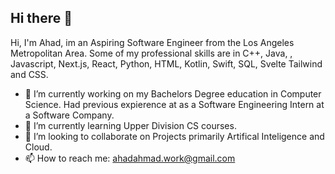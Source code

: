 ## Hi there 👋

Hi, I'm Ahad, im an Aspiring Software Engineer from the Los Angeles Metropolitan Area. Some of my professional skills are in C++, Java, , Javascript, Next.js, React, Python, HTML, Kotlin, Swift, SQL, Svelte Tailwind and CSS. 

- 🔭 I’m currently working on my Bachelors Degree education in Computer Science. Had previous expierence at as a Software Engineering Intern at a Software Company.
- 🌱 I’m currently learning Upper Division CS courses. 
- 👯 I’m looking to collaborate on Projects primarily Artifical Inteligence and Cloud.
- 📫 How to reach me: ahadahmad.work@gmail.com
<!--
**YoAhdi/YoAhdi** is a ✨ _special_ ✨ repository because its `README.md` (this file) appears on your GitHub profile.

Here are some ideas to get you started:

- 🔭 I’m currently working on my bachelors education in Computer Science
- 🌱 I’m currently learning ...
- 👯 I’m looking to collaborate on ...
- 🤔 I’m looking for help with ...
- 💬 Ask me about ...
- 📫 How to reach me: ...
- 😄 Pronouns: ...
- ⚡ Fun fact: ...
-->
